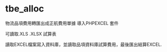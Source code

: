 # tbe_alloc
物流品項費用轉匯出成正航費用單據
導入PHPEXCEL 套件

可讀取.XLS .XLSX 試算表

讀取EXCEL檔案寫入資料庫，並讀取品項資料庫試算費用，最後匯出結算EXCEL.
